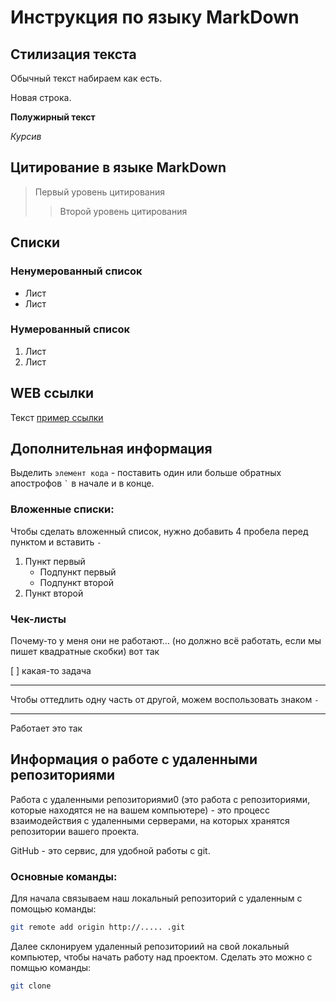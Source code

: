# Инструкция по языку MarkDown

## Стилизация текста
Обычный текст набираем как есть.

Новая строка. 

**Полужирный текст**

*Курсив*

## Цитирование в языке MarkDown
> Первый уровень цитирования 
>> Второй уровень цитирования  

## Списки 
### Ненумерованный список 
* Лист 
* Лист 

### Нумерованный список 
1. Лист 
2. Лист 

## WEB ссылки 
Текст [пример ссылки]("http.example.com "Всплывающая подсказка")


## Дополнительная информация 
Выделить `элемент кода` - поставить один или больше обратных апострофов `` ` `` в начале и в конце. 

### Вложенные списки:
Чтобы сделать вложенный список, нужно добавить 4 пробела перед пунктом и вставить `-` 
1. Пункт первый 
    - Подпункт первый 
    - Подпункт второй 
2. Пункт второй 

### Чек-листы 

 Почему-то у меня они не работают...
(но должно всё работать, если мы пишет квадратные скобки)
вот так 

[ ] какая-то задача 

----

Чтобы оттедлить одну часть от другой, можем воспользовать знаком `-`

----
Работает это так 

## Информация о работе с удаленными репозиториями

Работа с удаленными репозиториями0 (это работа с репозиториями, которые находятся не на вашем компьютере) - это процесс взаимодействия с удаленными серверами, на которых хранятся репозитории вашего проекта.

GitHub - это сервис, для удобной работы с git.

### Основные команды:

Для начала связываем наш локальный репозиторий с удаленным с помощью команды: 
```sh
git remote add origin http://..... .git
```

Далее склонируем удаленный репозиториий на свой локальный компьютер, чтобы начать работу над проектом. Сделать это можно с помщью команды:
```sh 
git clone 
```

